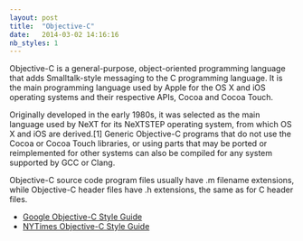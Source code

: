 ```yaml
---
layout: post
title:  "Objective-C"
date:   2014-03-02 14:16:16
nb_styles: 1
---
```


Objective-C is a general-purpose, object-oriented programming language that adds Smalltalk-style messaging to the C programming language. It is the main programming language used by Apple for the OS X and iOS operating systems and their respective APIs, Cocoa and Cocoa Touch.

Originally developed in the early 1980s, it was selected as the main language used by NeXT for its NeXTSTEP operating system, from which OS X and iOS are derived.[1] Generic Objective-C programs that do not use the Cocoa or Cocoa Touch libraries, or using parts that may be ported or reimplemented for other systems can also be compiled for any system supported by GCC or Clang.

Objective-C source code program files usually have .m filename extensions, while Objective-C header files have .h extensions, the same as for C header files.

- [Google Objective-C Style Guide](https://google-styleguide.googlecode.com/svn/trunk/objcguide.xml)
- [NYTimes Objective-C Style Guide](https://github.com/NYTimes/objective-c-style-guide)